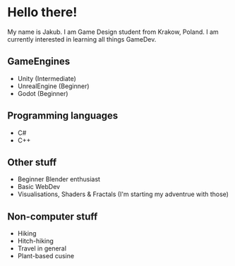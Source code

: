 # Hello there!

My name is Jakub. I am Game Design student from Krakow, Poland. I am currently interested in learning all things GameDev.

## GameEngines
  * Unity (Intermediate)
  * UnrealEngine (Beginner)
  * Godot (Beginner)

## Programming languages
  * C#
  * C++

## Other stuff
  * Beginner Blender enthusiast
  * Basic WebDev
  * Visualisations, Shaders & Fractals (I'm starting my adventrue with those)

## Non-computer stuff
  * Hiking
  * Hitch-hiking
  * Travel in general
  * Plant-based cusine

